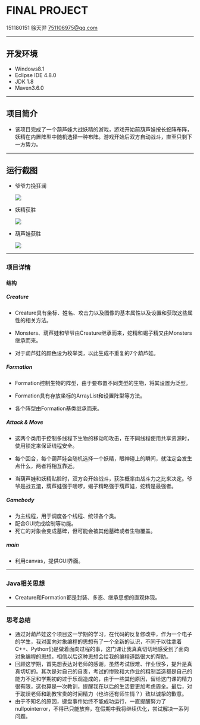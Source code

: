# FINAL PROJECT

151180151 徐天羿 751106975@qq.com

***

## 开发环境

- Windows8.1
- Eclipse IDE 4.8.0
- JDK 1.8
- Maven3.6.0

***

## 项目简介

- 该项目完成了一个葫芦娃大战妖精的游戏，游戏开始前葫芦娃按长蛇阵布阵，妖精在内置阵型中随机选择一种布阵。游戏开始后双方自动战斗，直至只剩下一方势力。

***

## 运行截图

- 爷爷力挽狂澜

  ![](D:\大四\JAVA\final\001.jpg)

- 妖精获胜

  ![](D:\大四\JAVA\final\002.jpg)

- 葫芦娃获胜

  ![](D:\大四\JAVA\final\003.jpg)

***

### 项目详情

#### 结构

##### Creature

- Creature具有坐标、姓名、攻击力以及图像的基本属性以及设置和获取这些属性的相关方法。

- Monsters、葫芦娃和爷爷由Creature继承而来，蛇精和蝎子精又由Monsters继承而来。

- 对于葫芦娃的颜色设为枚举类，以此生成不重复的7个葫芦娃。


##### Formation

- Formation控制生物的阵型，由于要布置不同类型的生物，将其设置为泛型。

- Formation具有存放坐标的ArrayList和设置阵型等方法。

- 各个阵型由Formation基类继承而来。


##### Attack & Move

- 这两个类用于控制多线程下生物的移动和攻击，在不同线程使用共享资源时，使用锁定来保证线程安全。

- 每个回合，每个葫芦娃会随机选择一个妖精，眼神碰上的瞬间，就注定会发生点什么，两者将相互靠近。

- 当葫芦娃和妖精贴脸时，双方会开始战斗，获胜概率由战斗力之比来决定。爷爷是战五渣，葫芦娃强于喽啰，蝎子精略强于葫芦娃，蛇精是最强者。


##### Gamebody

- 为主线程，用于调度各个线程、统领各个类。
- 配合GUI完成绘制等功能。
- 死亡的对象会变成墓碑，但可能会被其他墓碑或者生物覆盖。

##### main

- 利用canvas，提供GUI界面。

***

### Java相关思想

- Creature和Formation都是封装、多态、继承思想的直观体现。

***

### 思考总结

- 通过对葫芦娃这个项目这一学期的学习，在代码的反复修改中，作为一个电子的学生，我对面向对象编程的思想有了一个全新的认识，不同于以往拿着C++、Python仍是做着面向过程的事，这门课让我真真切切地感受到了面向对象编程的思想，相信以后这种思想会给我的编程道路很大的帮助。
- 回顾这学期，首先想表达对老师的感谢，虽然考试很难、作业很多，提升是真真切切的。其次是对自己的自责，考试的惨败和大作业的粗制滥造都是自己的能力不足和学期初的过于乐观造成的，由于一些其他原因，留给这门课的精力很有限，这也算是一次教训，提醒我在以后的生活要更加考虑周全。最后，对于耽误老师和助教宝贵的时间精力（也许还有师生情？）致以诚挚的歉意。
- 由于不知名的原因，键盘事件始终不能成功运行，一直提醒努力了nullpointerror，不得已只能放弃，在假期中我将继续优化，尝试解决一系列问题。

